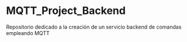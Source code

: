 # MQTT_Project_Backend
Repositorio dedicado a la creación de un servicio backend de comandas empleando MQTT
